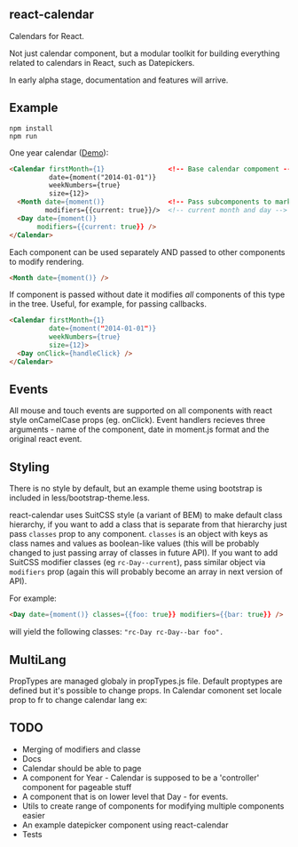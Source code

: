 react-calendar
--------------

Calendars for React.

Not just calendar component, but a modular toolkit for building everything
related to calendars in React, such as Datepickers.

In early alpha stage, documentation and features will arrive.

Example
-------

```
npm install
npm run
```

One year calendar ([Demo](http://freiksenet.github.io/react-calendar/)):

```html
<Calendar firstMonth={1}                <!-- Base calendar compoment -->
          date={moment("2014-01-01")}
          weekNumbers={true}
          size={12}>
  <Month date={moment()}                <!-- Pass subcomponents to mark -->
         modifiers={{current: true}}/>  <!-- current month and day -->
  <Day date={moment()}
       modifiers={{current: true}} />
</Calendar>
```

Each component can be used separately AND passed to other components to modify
rendering.

```html
<Month date={moment()} />
```

If component is passed without date it modifies *all* components of this type in
the tree. Useful, for example, for passing callbacks.

```html
<Calendar firstMonth={1}
          date={moment("2014-01-01")}
          weekNumbers={true}
          size={12}>
  <Day onClick={handleClick} />
</Calendar>
```

Events
------

All mouse and touch events are supported on all components with react style
onCamelCase props (eg. onClick). Event handlers recieves three arguments -
name of the component, date in moment.js format and the original react event.

Styling
-------

There is no style by default, but an example theme using bootstrap is included
in less/bootstrap-theme.less.

react-calendar uses SuitCSS style (a variant of BEM) to make default class hierarchy,
if you want to add a class that is separate from that hierarchy just pass `classes` 
prop to any component. `classes` is an object with keys as class names and values as
boolean-like values (this will be probably changed to just passing array of classes in 
future API). If you want to add SuitCSS modifier classes (eg `rc-Day--current`),
pass similar object via `modifiers` prop (again this will probably become an array 
in next version of API).

For example:

```html
<Day date={moment()} classes={{foo: true}} modifiers={{bar: true}} />
```

will yield the following classes: `"rc-Day rc-Day--bar foo".`


MultiLang
---------

PropTypes are managed globaly in propTypes.js file.
Default proptypes are defined but it's possible to change props.
In Calendar comonent set locale prop to fr to change calendar lang
ex: <Calendar locale="fr">


TODO
----

* Merging of modifiers and classe
* Docs
* Calendar should be able to page
* A component for Year - Calendar is supposed to be a 'controller' component for
  pageable stuff
* A component that is on lower level that Day - for events.
* Utils to create range of components for modifying multiple components easier
* An example datepicker component using react-calendar
* Tests
